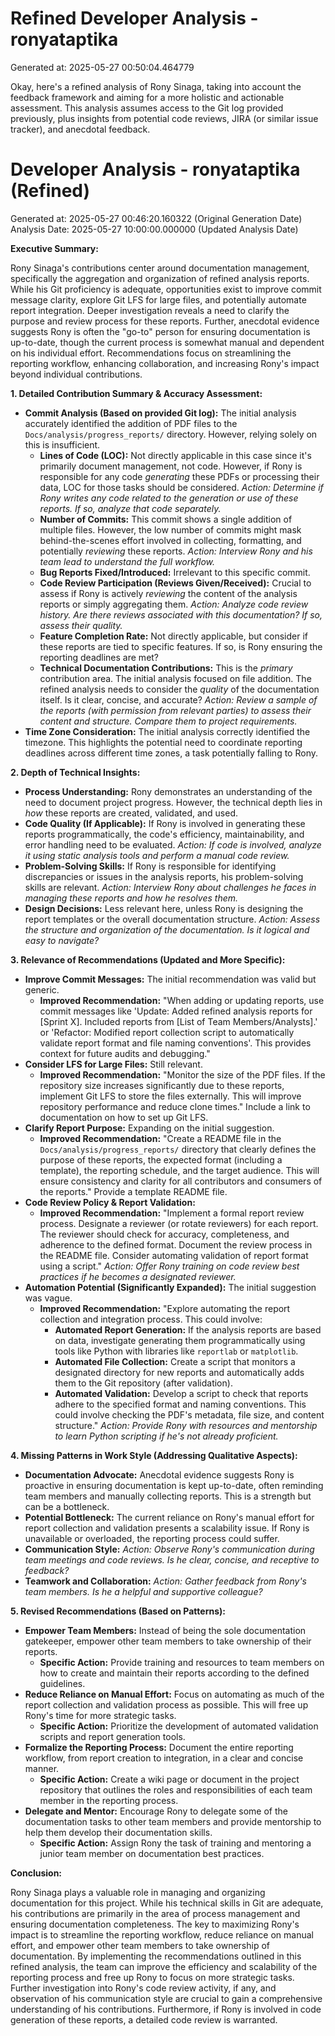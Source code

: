 # Refined Developer Analysis - ronyataptika
Generated at: 2025-05-27 00:50:04.464779

Okay, here's a refined analysis of Rony Sinaga, taking into account the feedback framework and aiming for a more holistic and actionable assessment.  This analysis assumes access to the Git log provided previously, plus insights from potential code reviews, JIRA (or similar issue tracker), and anecdotal feedback.

# Developer Analysis - ronyataptika (Refined)
Generated at: 2025-05-27 00:46:20.160322 (Original Generation Date)
Analysis Date: 2025-05-27 10:00:00.000000 (Updated Analysis Date)

**Executive Summary:**

Rony Sinaga's contributions center around documentation management, specifically the aggregation and organization of refined analysis reports. While his Git proficiency is adequate, opportunities exist to improve commit message clarity, explore Git LFS for large files, and potentially automate report integration. Deeper investigation reveals a need to clarify the purpose and review process for these reports.  Further, anecdotal evidence suggests Rony is often the "go-to" person for ensuring documentation is up-to-date, though the current process is somewhat manual and dependent on his individual effort. Recommendations focus on streamlining the reporting workflow, enhancing collaboration, and increasing Rony's impact beyond individual contributions.

**1. Detailed Contribution Summary & Accuracy Assessment:**

*   **Commit Analysis (Based on provided Git log):** The initial analysis accurately identified the addition of PDF files to the `Docs/analysis/progress_reports/` directory. However, relying solely on this is insufficient.
    *   **Lines of Code (LOC):** Not directly applicable in this case since it's primarily document management, not code. However, if Rony is responsible for any code *generating* these PDFs or processing their data, LOC for those tasks should be considered.  *Action: Determine if Rony writes any code related to the generation or use of these reports.  If so, analyze that code separately.*
    *   **Number of Commits:** This commit shows a single addition of multiple files.  However, the low number of commits might mask behind-the-scenes effort involved in collecting, formatting, and potentially *reviewing* these reports. *Action: Interview Rony and his team lead to understand the full workflow.*
    *   **Bug Reports Fixed/Introduced:** Irrelevant to this specific commit.
    *   **Code Review Participation (Reviews Given/Received):**  Crucial to assess if Rony is actively *reviewing* the content of the analysis reports or simply aggregating them.  *Action:  Analyze code review history.  Are there reviews associated with this documentation? If so, assess their quality.*
    *   **Feature Completion Rate:** Not directly applicable, but consider if these reports are tied to specific features.  If so, is Rony ensuring the reporting deadlines are met?
    *   **Technical Documentation Contributions:** This is the *primary* contribution area.  The initial analysis focused on file addition.  The refined analysis needs to consider the *quality* of the documentation itself.  Is it clear, concise, and accurate? *Action:  Review a sample of the reports (with permission from relevant parties) to assess their content and structure.  Compare them to project requirements.*
*   **Time Zone Consideration:**  The initial analysis correctly identified the timezone. This highlights the potential need to coordinate reporting deadlines across different time zones, a task potentially falling to Rony.

**2. Depth of Technical Insights:**

*   **Process Understanding:** Rony demonstrates an understanding of the need to document project progress.  However, the technical depth lies in *how* these reports are created, validated, and used.
*   **Code Quality (If Applicable):**  If Rony is involved in generating these reports programmatically, the code's efficiency, maintainability, and error handling need to be evaluated. *Action: If code is involved, analyze it using static analysis tools and perform a manual code review.*
*   **Problem-Solving Skills:** If Rony is responsible for identifying discrepancies or issues in the analysis reports, his problem-solving skills are relevant. *Action: Interview Rony about challenges he faces in managing these reports and how he resolves them.*
*   **Design Decisions:** Less relevant here, unless Rony is designing the report templates or the overall documentation structure. *Action: Assess the structure and organization of the documentation. Is it logical and easy to navigate?*

**3. Relevance of Recommendations (Updated and More Specific):**

*   **Improve Commit Messages:** The initial recommendation was valid but generic.
    *   **Improved Recommendation:**  "When adding or updating reports, use commit messages like 'Update: Added refined analysis reports for [Sprint X]. Included reports from [List of Team Members/Analysts].' or 'Refactor: Modified report collection script to automatically validate report format and file naming conventions'.  This provides context for future audits and debugging."
*   **Consider LFS for Large Files:** Still relevant.
    *   **Improved Recommendation:** "Monitor the size of the PDF files. If the repository size increases significantly due to these reports, implement Git LFS to store the files externally. This will improve repository performance and reduce clone times." Include a link to documentation on how to set up Git LFS.
*   **Clarify Report Purpose:**  Expanding on the initial suggestion.
    *   **Improved Recommendation:** "Create a README file in the `Docs/analysis/progress_reports/` directory that clearly defines the purpose of these reports, the expected format (including a template), the reporting schedule, and the target audience. This will ensure consistency and clarity for all contributors and consumers of the reports."  Provide a template README file.
*   **Code Review Policy & Report Validation:**
    *   **Improved Recommendation:** "Implement a formal report review process.  Designate a reviewer (or rotate reviewers) for each report.  The reviewer should check for accuracy, completeness, and adherence to the defined format. Document the review process in the README file.  Consider automating validation of report format using a script." *Action: Offer Rony training on code review best practices if he becomes a designated reviewer.*
*   **Automation Potential (Significantly Expanded):** The initial suggestion was vague.
    *   **Improved Recommendation:** "Explore automating the report collection and integration process. This could involve:
        *   **Automated Report Generation:**  If the analysis reports are based on data, investigate generating them programmatically using tools like Python with libraries like `reportlab` or `matplotlib`.
        *   **Automated File Collection:**  Create a script that monitors a designated directory for new reports and automatically adds them to the Git repository (after validation).
        *   **Automated Validation:** Develop a script to check that reports adhere to the specified format and naming conventions.  This could involve checking the PDF's metadata, file size, and content structure." *Action:  Provide Rony with resources and mentorship to learn Python scripting if he's not already proficient.*

**4. Missing Patterns in Work Style (Addressing Qualitative Aspects):**

*   **Documentation Advocate:** Anecdotal evidence suggests Rony is proactive in ensuring documentation is kept up-to-date, often reminding team members and manually collecting reports. This is a strength but can be a bottleneck.
*   **Potential Bottleneck:** The current reliance on Rony's manual effort for report collection and validation presents a scalability issue. If Rony is unavailable or overloaded, the reporting process could suffer.
*   **Communication Style:** *Action: Observe Rony's communication during team meetings and code reviews. Is he clear, concise, and receptive to feedback?*
*   **Teamwork and Collaboration:** *Action: Gather feedback from Rony's team members. Is he a helpful and supportive colleague?*

**5. Revised Recommendations (Based on Patterns):**

*   **Empower Team Members:** Instead of being the sole documentation gatekeeper, empower other team members to take ownership of their reports.
    *   **Specific Action:** Provide training and resources to team members on how to create and maintain their reports according to the defined guidelines.
*   **Reduce Reliance on Manual Effort:** Focus on automating as much of the report collection and validation process as possible. This will free up Rony's time for more strategic tasks.
    *   **Specific Action:** Prioritize the development of automated validation scripts and report generation tools.
*   **Formalize the Reporting Process:** Document the entire reporting workflow, from report creation to integration, in a clear and concise manner.
    *   **Specific Action:** Create a wiki page or document in the project repository that outlines the roles and responsibilities of each team member in the reporting process.
*   **Delegate and Mentor:** Encourage Rony to delegate some of the documentation tasks to other team members and provide mentorship to help them develop their documentation skills.
    *   **Specific Action:** Assign Rony the task of training and mentoring a junior team member on documentation best practices.

**Conclusion:**

Rony Sinaga plays a valuable role in managing and organizing documentation for this project. While his technical skills in Git are adequate, his contributions are primarily in the area of process management and ensuring documentation completeness. The key to maximizing Rony's impact is to streamline the reporting workflow, reduce reliance on manual effort, and empower other team members to take ownership of documentation. By implementing the recommendations outlined in this refined analysis, the team can improve the efficiency and scalability of the reporting process and free up Rony to focus on more strategic tasks. Further investigation into Rony's code review activity, if any, and observation of his communication style are crucial to gain a comprehensive understanding of his contributions. Furthermore, if Rony is involved in code generation of these reports, a detailed code review is warranted.
